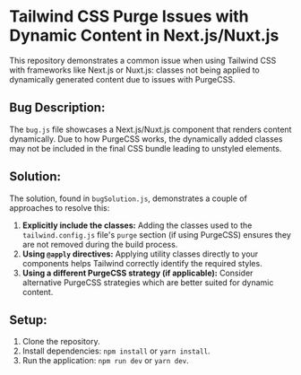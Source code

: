 # Tailwind CSS Purge Issues with Dynamic Content in Next.js/Nuxt.js

This repository demonstrates a common issue when using Tailwind CSS with frameworks like Next.js or Nuxt.js: classes not being applied to dynamically generated content due to issues with PurgeCSS.

## Bug Description:

The `bug.js` file showcases a Next.js/Nuxt.js component that renders content dynamically.  Due to how PurgeCSS works, the dynamically added classes may not be included in the final CSS bundle leading to unstyled elements.

## Solution:

The solution, found in `bugSolution.js`, demonstrates a couple of approaches to resolve this:

1. **Explicitly include the classes:** Adding the classes used to the `tailwind.config.js` file's `purge` section (if using PurgeCSS) ensures they are not removed during the build process.
2. **Using `@apply` directives:** Applying utility classes directly to your components helps Tailwind correctly identify the required styles.
3. **Using a different PurgeCSS strategy (if applicable):** Consider alternative PurgeCSS strategies which are better suited for dynamic content. 

## Setup:

1. Clone the repository.
2. Install dependencies: `npm install` or `yarn install`.
3. Run the application: `npm run dev` or `yarn dev`.